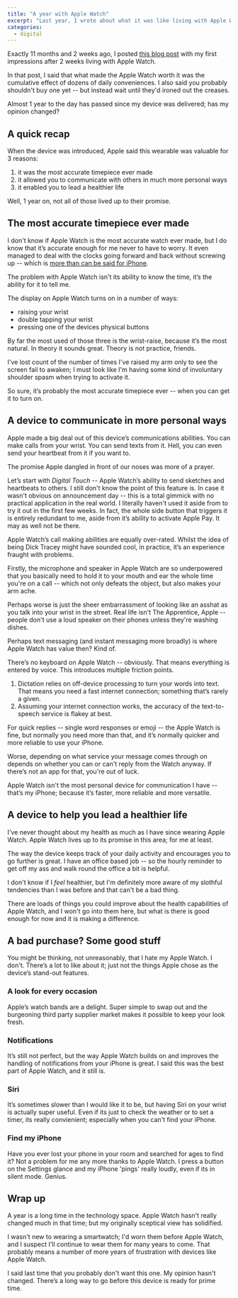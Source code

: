 ```yaml
---
title: "A year with Apple Watch"
excerpt: "Last year, I wrote about what it was like living with Apple Watch after 2 weeks. 12 months on, is it any use?"
categories:
  - digital
---
```


Exactly 11 months and 2 weeks ago, I posted [this blog post](/2015/05/18/apple-watch-thoughts-impressions/) with my first impressions after 2 weeks living with Apple Watch. 

In that post, I said that what made the Apple Watch worth it was the cumulative effect of dozens of daily conveniences. I also said you probably shouldn't buy one yet -- but instead wait until they'd ironed out the creases.

Almost 1 year to the day has passed since my device was delivered; has my opinion changed?

## A quick recap

When the device was introduced, Apple said this wearable was valuable for 3 reasons:

1. it was the most accurate timepiece ever made
2. it allowed you to communicate with others in much more personal ways
3. it enabled you to lead a healthier life

Well, 1 year on, not all of those lived up to their promise.

## The most accurate timepiece ever made

I don't know if Apple Watch is the most accurate watch ever made, but I do know that it’s accurate enough for me never to have to worry. It even managed to deal with the clocks going forward and back without screwing up -- which is [more than can be said for iPhone](http://www.gottabemobile.com/2016/03/12/iphone-daylight-saving-2015/).

The problem with Apple Watch isn't its ability to know the time, it’s the ability for it to tell me. 

The display on Apple Watch turns on in a number of ways:

- raising your wrist
- double tapping your wrist
- pressing one of the devices physical buttons

By far the most used of those three is the wrist-raise, because it’s the most natural. In theory it sounds great. Theory is not practice, friends.

I've lost count of the number of times I've raised my arm only to see the screen fail to awaken; I must look like I'm having some kind of involuntary shoulder spasm when trying to activate it. 

So sure, it’s probably the most accurate timepiece ever -- when you can get it to turn on.

## A device to communicate in more personal ways

Apple made a big deal out of this device’s communications abilities. You can make calls from your wrist. You can send texts from it. Hell, you can even send your heartbeat from it if you want to. 

The promise Apple dangled in front of our noses was more of a prayer. 

Let’s start with *Digital Touch* -- Apple Watch’s ability to send sketches and heartbeats to others. I still don't know the point of this feature is. In case it wasn't obvious on announcement day -- this is a total gimmick with no practical application in the real world. I literally haven't used it aside from to try it out in the first few weeks. In fact, the whole side button that triggers it is entirely redundant to me, aside from it’s ability to activate Apple Pay. It may as well not be there.

Apple Watch’s call making abilities are equally over-rated. Whilst the idea of being Dick Tracey might have sounded cool, in practice, it’s an experience fraught with problems. 

Firstly, the microphone and speaker in Apple Watch are so underpowered that you basically need to hold it to your mouth and ear the whole time you're on a call -- which not only defeats the object, but also makes your arm ache. 

Perhaps worse is just the sheer embarrassment of looking like an asshat as you talk into your wrist in the street. Real life isn't The Apprentice, Apple -- people don't use a loud speaker on their phones unless they're washing dishes.

Perhaps text messaging (and instant messaging more broadly) is where Apple Watch has value then? Kind of.

There’s no keyboard on Apple Watch -- obviously. That means everything is entered by voice. This introduces multiple friction points.

1. Dictation relies on off-device processing to turn your words into text. That means you need a fast internet connection; something that’s rarely a given. 
2. Assuming your internet connection works, the accuracy of the text-to-speech service is flakey at best.

For quick replies -- single word responses or emoji -- the Apple Watch is fine, but normally you need more than that, and it’s normally quicker and more reliable to use your iPhone.

Worse, depending on what service your message comes through on depends on whether you can or can't reply from the Watch anyway. If there’s not an app for that, you're out of luck.

Apple Watch isn't the most personal device for communication I have -- that’s my iPhone; because it’s faster, more reliable and more versatile. 

## A device to help you lead a healthier life

I've never thought about my health as much as I have since wearing Apple Watch. Apple Watch lives up to its promise in this area; for me at least. 

The way the device keeps track of your daily activity and encourages you to go further is great. I have an office based job -- so the hourly reminder to get off my ass and walk round the office a bit is helpful.

I don't know if I *feel* healthier, but I'm definitely more aware of my slothful tendencies than I was before and that can't be a bad thing.

There are loads of things you could improve about the health capabilities of Apple Watch, and I won't go into them here, but what is there is good enough for now and it is making a difference.

## A bad purchase? Some good stuff

You might be thinking, not unreasonably, that I hate my Apple Watch. I don't. There’s a lot to like about it; just not the things Apple chose as the device’s stand-out features.

### A look for every occasion

Apple’s watch bands are a delight. Super simple to swap out and the burgeoning third party supplier market makes it possible to keep your look fresh.

### Notifications

It’s still not perfect, but the way Apple Watch builds on and improves the handling of notifications from your iPhone is great. I said this was the best part of Apple Watch, and it still is.

###  Siri

It’s sometimes slower than I would like it to be, but having Siri on your wrist is actually super useful. Even if its just to check the weather or to set a timer, its really convienient; especially when you can't find your iPhone.

### Find my iPhone

Have you ever lost your phone in your room and searched for ages to find it? Not a problem for me any more thanks to Apple Watch. I press a button on the Settings glance and my iPhone 'pings' really loudly, even if its in silent mode. Genius.

## Wrap up

A year is a long time in the technology space. Apple Watch hasn't really changed much in that time; but my originally sceptical view has solidified.

I wasn't new to wearing a smartwatch; I'd worn them before Apple Watch, and I suspect I'll continue to wear them for many years to come. That probably means a number of more years of frustration with devices like Apple Watch.

I said last time that you probably don't want this one. My opinion hasn't changed. There’s a long way to go before this device is ready for prime time.
